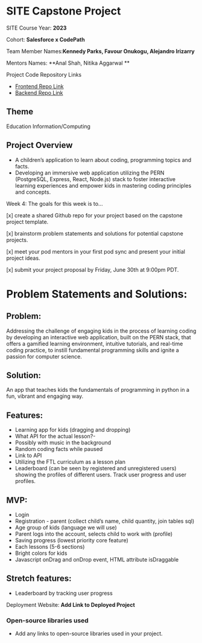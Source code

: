 # SITE Capstone Project

SITE Course Year: **2023**

Cohort: **Salesforce x CodePath**

Team Member Names:**Kennedy Parks, Favour Onukogu, Alejandro Irizarry**

Mentors Names: **Anal Shah, Nitika Aggarwal **

Project Code Repository Links

* [Frontend Repo Link]()
* [Backend Repo Link]()


## Theme
Education
Information/Computing


## Project Overview

- A children’s application to learn about coding, programming topics and facts. 
- Developing an immersive web application utilizing the PERN (PostgreSQL, Express, React, Node.js) stack to foster interactive learning experiences and empower kids  in mastering coding principles and concepts.

Week 4:
The goals for this week is to...

[x] create a shared Github repo for your project based on the capstone project template.

[x] brainstorm problem statements and solutions for potential capstone projects.

[x] meet your pod mentors in your first pod sync and present your initial project ideas.

[x] submit your project proposal by Friday, June 30th at 9:00pm PDT.

# Problem Statements and Solutions: 

## Problem:
Addressing the challenge of engaging kids in the process of learning coding by developing an interactive web application, built on the PERN stack, that offers a gamified learning environment, intuitive tutorials, and real-time coding practice, to instill fundamental programming skills and ignite a passion for computer science.

## Solution:
An app that teaches kids the fundamentals of programming in python in a fun, vibrant and engaging way.

## Features:
- Learning app for kids  (dragging and dropping)
- What API for the actual lesson?-
- Possibly with music in the background
- Random coding facts while paused
- Link to API
- Utilizing the FTL curriculum as a lesson plan
- Leaderboard (can be seen by registered and unregistered users) showing the profiles of different users.
Track user progress and user profiles.


## MVP:
- Login
- Registration - parent (collect child’s name, child quantity, join tables sql)
- Age group of kids (language we will use)
- Parent logs into the account, selects child to work with (profile)
- Saving progress (lowest priority core feature)
- Each lessons (5-6 sections)
- Bright colors for kids
- Javascript onDrag and onDrop event, HTML attribute isDraggable


## Stretch features:
- Leaderboard by tracking user progress



Deployment Website: **Add Link to Deployed Project**

### Open-source libraries used

- Add any links to open-source libraries used in your project.
